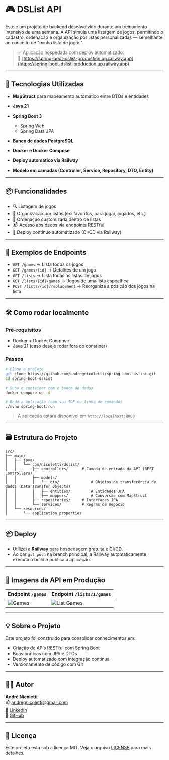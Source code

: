 # 🎮 DSList API

Este é um projeto de backend desenvolvido durante um treinamento intensivo de uma semana. A API simula uma listagem de jogos, permitindo o cadastro, ordenação e organização por listas personalizadas — semelhante ao conceito de "minha lista de jogos".

> ✅ Aplicação hospedada com deploy automatizado:  
> 🔗 [https://spring-boot-dslist-production.up.railway.app](https://spring-boot-dslist-production.up.railway.app)

---

## 🚀 Tecnologias Utilizadas

- **MapStruct** para mapeamento automático entre DTOs e entidades

- **Java 21**
- **Spring Boot 3**
  - Spring Web
  - Spring Data JPA
- **Banco de dados PostgreSQL**
- **Docker e Docker Compose**
- **Deploy automático via Railway**
- **Modelo em camadas (Controller, Service, Repository, DTO, Entity)**

---

## 📦 Funcionalidades

- 🔍 Listagem de jogos
- 📂 Organização por listas (ex: favoritos, para jogar, jogados, etc.)
- 📑 Ordenação customizada dentro de listas
- 📬 Acesso aos dados via endpoints RESTful
- 🔄 Deploy contínuo automatizado (CI/CD via Railway)

---

## 🧪 Exemplos de Endpoints

- `GET /games` → Lista todos os jogos  
- `GET /games/{id}` → Detalhes de um jogo  
- `GET /lists` → Lista todas as listas de jogos  
- `GET /lists/{id}/games` → Jogos de uma lista específica  
- `POST /lists/{id}/replacement` → Reorganiza a posição dos jogos na lista  

---

## 🛠️ Como rodar localmente

### Pré-requisitos
- Docker + Docker Compose
- Java 21 (caso deseje rodar fora do container)

### Passos

```bash
# Clone o projeto
git clone https://github.com/andregnicoletti/spring-boot-dslist.git
cd spring-boot-dslist

# Suba o container com o banco de dados
docker-compose up -d

# Rode a aplicação (com sua IDE ou linha de comando)
./mvnw spring-boot:run
```

> A aplicação estará disponível em `http://localhost:8080`

---

## 🗃️ Estrutura do Projeto

```
src/
├── main/
│   ├── java/
│   │   └── com/nicoletti/dslist/
│   │       ├── controllers/      # Camada de entrada da API (REST Controllers)
│   │       ├── models/               
│   │       │   └── dto/              # Objetos de transferência de dados (Data Transfer Objects)
│   │       │   ├── entities/         # Entidades JPA
│   │       │   ├── mappers/          # Conversão com MapStruct
│   │       ├── repositories/     # Interfaces JPA
│   │       └── services/         # Regras de negócio
│   └── resources/
│       └── application.properties
```

---

## 📦 Deploy

- Utilizei a **Railway** para hospedagem gratuita e CI/CD.
- Ao dar `git push` na branch principal, a Railway automaticamente executa o build e publica a aplicação.

---

## 📸 Imagens da API em Produção

| Endpoint `/games` | Endpoint `/lists/1/games` |
|-------------------|---------------------------|
| ![Games](https://i.imgur.com/a1XHk6b.png) | ![List Games](https://i.imgur.com/a2XwHsE.png) |

---

## 💡 Sobre o Projeto

Este projeto foi construído para consolidar conhecimentos em:

- Criação de APIs RESTful com Spring Boot
- Boas práticas com JPA e DTOs
- Deploy automatizado com integração contínua
- Versionamento de código com Git

---

## 👨‍💻 Autor

**André Nicoletti**  
📫 [andregnicoletti@gmail.com](mailto:andregnicoletti@gmail.com)  
🔗 [LinkedIn](https://www.linkedin.com/in/andre-nicoletti)  
🐙 [GitHub](https://github.com/andregnicoletti)

---

## 📝 Licença

Este projeto está sob a licença MIT. Veja o arquivo [LICENSE](LICENSE) para mais detalhes.
